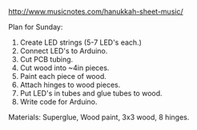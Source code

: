 http://www.musicnotes.com/hanukkah-sheet-music/


Plan for Sunday:

1. Create LED strings (5-7 LED's each.)
2. Connect LED's to Arduino.
3. Cut PCB tubing.
4. Cut wood into ~4in pieces.
5. Paint each piece of wood.
6. Attach hinges to wood pieces.
7. Put LED's in tubes and glue tubes to wood.
8. Write code for Arduino.

Materials:
Superglue, Wood paint, 3x3 wood, 8 hinges.
